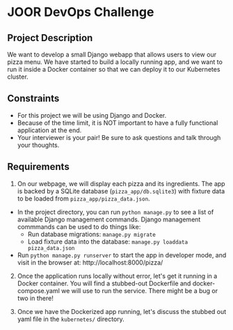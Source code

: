 # JOOR DevOps Challenge

## Project Description

We want to develop a small Django webapp that allows users to view our pizza menu. We have started to build a locally running app, and we want to run it inside a Docker container so that we can deploy it to our Kubernetes cluster.

## Constraints

* For this project we will be using Django and Docker.
* Because of the time limit, it is NOT important to have a fully functional application at the end.
* Your interviewer is your pair! Be sure to ask questions and talk through your thoughts.

## Requirements

1. On our webpage, we will display each pizza and its ingredients. The app is backed by a SQLite database (`pizza_app/db.sqlite3`) with fixture data to be loaded from `pizza_app/pizza_data.json`.
  * In the project directory, you can run `python manage.py` to see a list of available Django management commands. Django management commmands can be used to do things like:
    - Run database migrations: `manage.py migrate`
    - Load fixture data into the database: `manage.py loaddata pizza_data.json`
  * Run `python manage.py runserver` to start the app in developer mode, and visit in the browser at: http://localhost:8000/pizza/

2. Once the application runs locally without error, let's get it running in a Docker container. You will find a stubbed-out Dockerfile and docker-compose.yaml we will use to run the service. There might be a bug or two in there!

3. Once we have the Dockerized app running, let's discuss the stubbed out yaml file in the `kubernetes/` directory.
